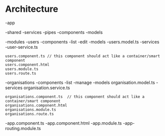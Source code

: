 # Architecture

-app
  
 -shared
     -services
     -pipes
     -components
     -models

-modules
  -users
    -components
        -list
        -edit
    -models
        -users.model.ts
    -services
        -user-service.ts

    users.component.ts // this component should act like a container/smart component
    users.component.html
    users.module.ts
    users.route.ts

  -organisations
    -components
        -list
        -manage
    -models
        organisation.model.ts
    -services
        organisation.service.ts

    organisations.component.ts  // this component should act like a container/smart component
    organisations.component.html
    organisations.module.ts
    organisations.route.ts

-app.component.ts
-app.component.html
-app.module.ts
-app-routing.module.ts
